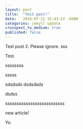 ```yaml
---
layout: post
title:  "Test post!"
date:   2016-07-12 15:43:22 -0400
categories: jekyll update
crosspost_to_medium: true
published: false
---
```

Test post 2. Please ignore.
sss

Test.

ssssssss


sssss

sdsdsds
dsdsdsds

dsdss

ssssssssssssssssssssssssss

new article!


Yo.
